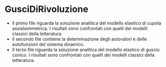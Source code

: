 # GusciDiRivoluzione
- Il primo file riguarda la soluzione analitica del modello elastico di cupola assialsimmetrica. I risultati sono confrontati con quelli dei modelli classici della letteratura.
- Il secondo file contiene la determinazione degli autovalori e delle autofunzioni del sistema dinamico.
- Il terzo file riguarda la soluzione analitica del modello elastico di guscio conico. I risultati sono confrontati con quelli dei modelli classici della letteratura.

